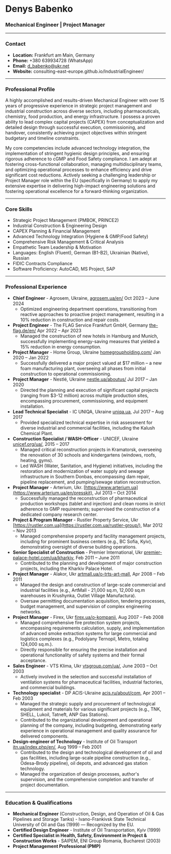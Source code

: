 <link rel="stylesheet" href="/assets/css/style.css">

# Denys Babenko
### Mechanical Engineer | Project Manager

---

### Contact

* **Location:** Frankfurt am Main, Germany
* **Phone:** +380 639934728 (WhatsApp)
* **Email:** d_babenko@ukr.net
* **Website:** consulting-east-europe.github.io/IndustrialEngineer/

---

### Professional Profile

A highly accomplished and results-driven Mechanical Engineer with over 15 years of progressive experience in strategic project management and industrial construction across diverse sectors, including pharmaceuticals, chemistry, food production, and energy infrastructure. I possess a proven ability to lead complex capital projects (CAPEX) from conceptualization and detailed design through successful execution, commissioning, and handover, consistently achieving project objectives within stringent budgetary and timeline constraints.

My core competencies include advanced technology integration, the implementation of stringent hygienic design principles, and ensuring rigorous adherence to cGMP and Food Safety compliance. I am adept at fostering cross-functional collaboration, managing multidisciplinary teams, and optimizing operational processes to enhance efficiency and drive significant cost reductions. Actively seeking a challenging leadership or Project Manager role within the EU (specifically in Germany) to apply my extensive expertise in delivering high-impact engineering solutions and fostering operational excellence for a forward-thinking organization.

---

### Core Skills

* Strategic Project Management (PMBOK, PRINCE2)
* Industrial Construction & Engineering Design
* CAPEX Planning & Financial Management
* Advanced Technology Integration (Hygiene & GMP/Food Safety)
* Comprehensive Risk Management & Critical Analysis
* Empathetic Team Leadership & Motivation
* Languages: English (Fluent), German (B1-B2), Ukrainian (Native), Russian
* FIDIC Contracts Compliance
* Software Proficiency: AutoCAD, MS Project, SAP

---

### Professional Experience

* **Chief Engineer** - Agrosem, Ukraine, [agrosem.ua/en/](https://agrosem.ua/en/) Oct 2023 – June 2024
    * Optimized engineering department operations, transitioning from reactive approaches to proactive project management, resulting in a 10% reduction in construction and repair costs.
* **Project Engineer** - The FLAG Service Frankfurt GmbH, Germany [the-flag.de/en/](https://the-flag.de/en/) Apr 2022 – Apr 2023
    * Managed the construction of new hotels in Hamburg and Munich, successfully implementing energy-saving measures that yielded a 15% reduction in energy consumption.
* **Project Manager** - Home Group, Ukraine [homegroupholding.com/](https://homegroupholdings.com/about-us/) Jan 2020 – Jan 2022
    * Successfully delivered a major project valued at $17 million – a new foam manufacturing plant, overseeing all phases from initial construction to operational commissioning.
* **Project Manager** - Nestlé, Ukraine [nestle.ua/aboutus/](https://www.nestle.ua/aboutus/) Jul 2017 – Jan 2020
    * Directed the planning and execution of significant capital projects (ranging from $3-12 million) across multiple production sites, encompassing procurement, commissioning, and equipment installation.
* **Lead Technical Specialist** - IC UNIQA, Ukraine [uniqa.ua](https://uniqa.ua/en/), Jul 2017 – Aug 2017
    * Provided specialized technical expertise in risk assessment for diverse industrial and commercial facilities, including the Kalush Chemical Plant.
* **Construction Specialist / WASH-Officer** - UNICEF, Ukraine [unicef.org/ua/](https://www.unicef.org/ua/), 2015 – 2017
    * Managed critical reconstruction projects in Kramatorsk, overseeing the renovation of 30 schools and kindergartens (windows, roofs, heating, gyms).
    * Led WASH (Water, Sanitation, and Hygiene) initiatives, including the restoration and modernization of water supply and sewage infrastructure in Southern Donbas, encompassing dam repair, pipeline replacement, and pumping/sewage station reconstruction.
* **Project Manager** - Arterium, Ukr. [https://www.arterium.ua](https://www.arterium.ua/en/presskit), Jul 2013 – Oct 2014
    * Successfully managed the reconstruction of pharmaceutical production workshops (tablet and injection) and clean rooms in strict adherence to GMP requirements; supervised the construction of a dedicated company research center.
* **Project & Program Manager** - Rustler Property Service, Ukr [https://rustler.com.ua](https://rustler.com.ua/rustler-group/), Mar 2012 – Nov 2013
    * Managed comprehensive property and facility management projects, including for prominent business centers (e.g., BC Sofia, Kyiv), demonstrating oversight of diverse building operations.
* **Senior Specialist of Construction** - Premier International, Ukr [premier-palace-hotel.com/ua/kharkiv](https://premier-palace-hotel.com/ua/kharkiv), Feb 2011 – June 2011
    * Contributed to the planning and development of major construction projects, including the Kharkiv Palace Hotel.
* **Project Manager** - Alakor, Ukr [artmall.ua/o-trts-art-mall](http://artmall.ua/o-trts-art-mall), Apr 2008 – Feb 2011
    * Managed the design and construction of large-scale commercial and industrial facilities (e.g., ArtMall - 21,000 sq.m, 12,000 sq.m warehouses in Krushynka, Outlet Village Manufactura).
    * Oversaw permitting documentation acquisition, tendering processes, budget management, and supervision of complex engineering networks.
* **Project Manager** - Firex, Ukr [firex.ua/o-kompanii](http://firex.ua/o-kompanii), Aug 2007 – Feb 2008
    * Managed comprehensive fire protection system projects, encompassing requirements calculation, supply, and implementation of advanced smoke extraction systems for large commercial and logistics complexes (e.g., Podolyany Ternopil, Metro, totaling 124,000 sq.m.).
    * Directly responsible for ensuring the precise installation and operational functionality of safety systems and their formal acceptance.
* **Sales Engineer** - VTS Klima, Ukr [vtsgroup.com/ua/](https://vtsgroup.com/ua/), June 2003 – Oct 2003
    * Actively involved in the selection and successful installation of ventilation systems for pharmaceutical facilities, industrial factories, and commercial buildings.
* **Technology specialist** - DP ACIS-Ukraine [acis.ru/about/com](https://acis.ru/about/com), Apr 2001 – Feb 2003
    * Managed the strategic supply and procurement of technological equipment and materials for various significant projects (e.g., TNK, SHELL, Lukoil, Tatneft, ANP Gas Stations).
    * Contributed to the organizational development and operational planning of the company, including budgeting, demonstrating early experience in operational management and quality assurance for delivered components.
* **Design-engineer of Technology** - Institute of Oil Transport [itn.ua/index.php/en/](https://itn.ua/index.php/en/), Aug 1999 – Feb 2001
    * Contributed to the design and technological development of oil and gas facilities, including large-scale pipeline construction (e.g., Odesa-Brody pipeline), oil depots, and advanced gas station technology.
    * Managed the organization of design processes, author's supervision, and the comprehensive completion and transfer of project documentation.

---

### Education & Qualifications

* **Mechanical Engineer** (Construction, Design, and Operation of Oil & Gas Pipelines and Storage Tanks) - Ivano-Frankivsk State Technical University of Oil and Gas (1999) — Recognized by the EU.
* **Certified Design Engineer** - Institute of Oil Transportation, Kyiv (1999)
* **Certified Specialist in Health, Safety, Environment in Project & Construction Works** - SAIPEM, ENI Group Romania, Bucharest (2003)
* **Project Management Professional (PMP)**
